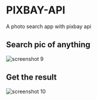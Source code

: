 # PIXBAY-API
A photo search app with pixbay api

## Search pic of anything
![screenshot 9](https://user-images.githubusercontent.com/33967582/39399933-c1c1f152-4adb-11e8-9f07-b2f9ff9908ff.png)

## Get the result
![screenshot 10](https://user-images.githubusercontent.com/33967582/39399945-dbaae9d4-4adb-11e8-9a8f-9e769cb046d4.png)
